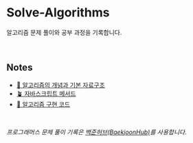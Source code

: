 # Solve-Algorithms

알고리즘 문제 풀이와 공부 과정을 기록합니다.

<br />

## Notes

- [🌱 알고리즘의 개념과 기본 자료구조](./00%20%EC%95%8C%EA%B3%A0%EB%A6%AC%EC%A6%98%EC%9D%98%20%EA%B0%9C%EB%85%90%EA%B3%BC%20%EA%B8%B0%EB%B3%B8%20%EC%9E%90%EB%A3%8C%EA%B5%AC%EC%A1%B0)
- [🪴 자바스크립트 메서드](./01%20%EC%9E%90%EB%B0%94%EC%8A%A4%ED%81%AC%EB%A6%BD%ED%8A%B8%20%EB%A9%94%EC%84%9C%EB%93%9C)
- [🌳 알고리즘 구현 코드](./02%20%EC%95%8C%EA%B3%A0%EB%A6%AC%EC%A6%98%20%EA%B5%AC%ED%98%84%20%EC%BD%94%EB%93%9C)

<br />

<em>프로그래머스 문제 풀이 기록은 [백준허브(BaekjoonHub)](https://chrome.google.com/webstore/detail/%EB%B0%B1%EC%A4%80%ED%97%88%EB%B8%8Cbaekjoonhub/ccammcjdkpgjmcpijpahlehmapgmphmk?hl=ko)를 사용합니다.</em>
